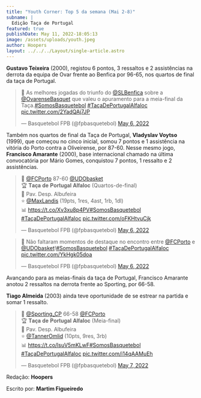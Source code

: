 ```yaml
---
title: "Youth Corner: Top 5 da semana (Mai 2-8)"
subname: |
  Edição Taça de Portugal 
featured: true
publishDate: May 11, 2022-18:05:13
image: /assets/uploads/youth.jpeg
author: Hoopers
layout: ../../../Layout/single-article.astro
---
```

**Gustavo Teixeira** (2000), registou 6 pontos, 3 ressaltos e 2 assistências na derrota da equipa de Ovar frente ao Benfica por 96-65, nos quartos de final da taça de Portugal.

<blockquote class="twitter-tweet"><p lang="pt" dir="ltr">🎥 As melhores jogadas do triunfo do <a href="https://twitter.com/SLBenfica?ref_src=twsrc%5Etfw">@SLBenfica</a> sobre a <a href="https://twitter.com/OvarenseBasquet?ref_src=twsrc%5Etfw">@OvarenseBasquet</a> que valeu o apuramento para a meia-final da Taça.<a href="https://twitter.com/hashtag/SomosBasquetebol?src=hash&amp;ref_src=twsrc%5Etfw">#SomosBasquetebol</a> <a href="https://twitter.com/hashtag/Ta%C3%A7aDePortugalAlfaloc?src=hash&amp;ref_src=twsrc%5Etfw">#TaçaDePortugalAlfaloc</a> <a href="https://t.co/2YadQAj7JP">pic.twitter.com/2YadQAj7JP</a></p>&mdash; Basquetebol FPB (@fpbasquetebol) <a href="https://twitter.com/fpbasquetebol/status/1522654724331347969?ref_src=twsrc%5Etfw">May 6, 2022</a></blockquote>

Também nos quartos de final da Taça de Portugal, **Vladyslav Voytso** (1999), que começou no cinco inicial, somou 7 pontos e 1 assistência na vitória do Porto contra a Oliveirense, por 87-60. Nesse mesmo jogo, **Francisco Amarante** (2000), base internacional chamado na última convocatória por Mário Gomes, conquistou 7 pontos, 1 ressalto e 2  assistências.

<blockquote class="twitter-tweet"><p lang="pt" dir="ltr">🏀 <a href="https://twitter.com/FCPorto?ref_src=twsrc%5Etfw">@FCPorto</a> 87-60 <a href="https://twitter.com/UDObasket?ref_src=twsrc%5Etfw">@UDObasket</a> <br>🏆 𝐓𝐚𝐜̧𝐚 𝐝𝐞 𝐏𝐨𝐫𝐭𝐮𝐠𝐚𝐥 𝐀𝐥𝐟𝐚𝐥𝐨𝐜 (Quartos-de-final)<br>📍 Pav. Desp. Albufeira<br>⭐ <a href="https://twitter.com/MaxLandis?ref_src=twsrc%5Etfw">@MaxLandis</a> (19pts, 1res, 4ast, 1rb, 1dl)<br>📊 <a href="https://t.co/Xv3xu8p4PV">https://t.co/Xv3xu8p4PV</a><a href="https://twitter.com/hashtag/SomosBasquetebol?src=hash&amp;ref_src=twsrc%5Etfw">#SomosBasquetebol</a> <a href="https://twitter.com/hashtag/Ta%C3%A7aDePortugalAlfaloc?src=hash&amp;ref_src=twsrc%5Etfw">#TaçaDePortugalAlfaloc</a> <a href="https://t.co/oFKHtvuCjk">pic.twitter.com/oFKHtvuCjk</a></p>&mdash; Basquetebol FPB (@fpbasquetebol) <a href="https://twitter.com/fpbasquetebol/status/1522592533687291905?ref_src=twsrc%5Etfw">May 6, 2022</a></blockquote>

<blockquote class="twitter-tweet"><p lang="pt" dir="ltr">🎥 Não faltaram momentos de destaque no encontro entre <a href="https://twitter.com/FCPorto?ref_src=twsrc%5Etfw">@FCPorto</a> e <a href="https://twitter.com/UDObasket?ref_src=twsrc%5Etfw">@UDObasket</a>!<a href="https://twitter.com/hashtag/SomosBasquetebol?src=hash&amp;ref_src=twsrc%5Etfw">#SomosBasquetebol</a> <a href="https://twitter.com/hashtag/Ta%C3%A7aDePortugalAlfaloc?src=hash&amp;ref_src=twsrc%5Etfw">#TaçaDePortugalAlfaloc</a> <a href="https://t.co/YkHgk05doa">pic.twitter.com/YkHgk05doa</a></p>&mdash; Basquetebol FPB (@fpbasquetebol) <a href="https://twitter.com/fpbasquetebol/status/1522603265615147008?ref_src=twsrc%5Etfw">May 6, 2022</a></blockquote>

Avançando para as meias-finais da taça de Portugal, Francisco Amarante anotou 2 ressaltos na derrota frente ao Sporting, por 66-58. 

**Tiago Almeida** (2003) ainda teve oportunidade de se estrear na partida e somar 1 ressalto.

<blockquote class="twitter-tweet"><p lang="pt" dir="ltr">🏀 <a href="https://twitter.com/Sporting_CP?ref_src=twsrc%5Etfw">@Sporting_CP</a> 66-58 <a href="https://twitter.com/FCPorto?ref_src=twsrc%5Etfw">@FCPorto</a> <br>🏆 𝐓𝐚𝐜̧𝐚 𝐝𝐞 𝐏𝐨𝐫𝐭𝐮𝐠𝐚𝐥 𝐀𝐥𝐟𝐚𝐥𝐨𝐜 (Meia-final)<br>📍 Pav. Desp. Albufeira<br>⭐ <a href="https://twitter.com/TannerOmlid?ref_src=twsrc%5Etfw">@TannerOmlid</a> (10pts, 9res, 3rb)<br>📊 <a href="https://t.co/lsuV5mKLwF">https://t.co/lsuV5mKLwF</a><a href="https://twitter.com/hashtag/SomosBasquetebol?src=hash&amp;ref_src=twsrc%5Etfw">#SomosBasquetebol</a> <a href="https://twitter.com/hashtag/Ta%C3%A7aDePortugalAlfaloc?src=hash&amp;ref_src=twsrc%5Etfw">#TaçaDePortugalAlfaloc</a> <a href="https://t.co/i14qAAMuEh">pic.twitter.com/i14qAAMuEh</a></p>&mdash; Basquetebol FPB (@fpbasquetebol) <a href="https://twitter.com/fpbasquetebol/status/1523011453661638656?ref_src=twsrc%5Etfw">May 7, 2022</a></blockquote> 

Redação: **Hoopers**

Escrito por: **Martim Figueiredo**





<script async src="https://platform.twitter.com/widgets.js" charset="utf-8"></script>